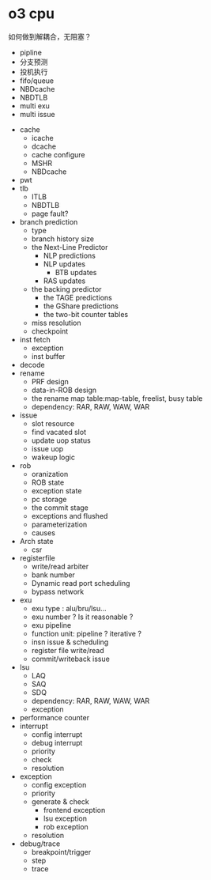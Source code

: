 # o3 cpu   

如何做到解耦合，无阻塞？  
  * pipline   
  * 分支预测   
  * 投机执行    
  * fifo/queue   
  * NBDcache   
  * NBDTLB   
  * multi exu     
  * multi issue   

- cache   
  * icache   
  * dcache    
  * cache configure   
  * MSHR   
  * NBDcache   
- pwt  
- tlb    
  * ITLB   
  * NBDTLB    
  * page fault?    
- branch prediction    
  * type  
  * branch history size   
  * the Next-Line Predictor   
     * NLP predictions   
     * NLP updates     
        * BTB updates    
	* RAS updates     
  * the backing predictor     
    * the TAGE predictions    
    * the GShare predictions    
    * the two-bit counter tables   
  * miss resolution    
  * checkpoint    
- inst fetch    
  * exception   
  * inst buffer   
- decode   
- rename   
  * PRF design    
  * data-in-ROB design   
  * the rename map table:map-table, freelist, busy table    
  * dependency: RAR, RAW, WAW, WAR   
- issue   
  * slot resource    
  * find vacated slot    
  * update uop status    
  * issue uop    
  * wakeup logic    
- rob   
  * oranization     
  * ROB state   
  * exception state   
  * pc storage   
  * the commit stage   
  * exceptions and flushed    
  * parameterization   
  * causes   
- Arch state     
  * csr  
- registerfile   
  * write/read arbiter   
  * bank number   
  * Dynamic read port scheduling    
  * bypass network   
- exu   
  * exu type : alu/bru/lsu...      
  * exu number ? Is it reasonable ?    
  * exu pipeline    
  * function unit: pipeline ? iterative ?   
  * insn issue & scheduling    
  * register file write/read   
  * commit/writeback issue   
- lsu   
  * LAQ   
  * SAQ   
  * SDQ   
  * dependency: RAR, RAW, WAW, WAR   
  * exception   
- performance counter   
- interrupt    
  * config interrupt    
  * debug interrupt   
  * priority   
  * check  
  * resolution    
- exception    
  * config exception   
  * priority   
  * generate & check
     * frontend exception   
     * lsu exception   
     * rob exception   
  * resolution    
- debug/trace   
  * breakpoint/trigger      
  * step   
  * trace   



